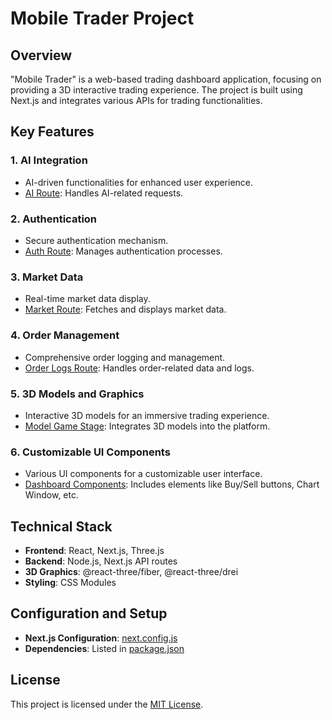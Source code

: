# Mobile Trader Project

## Overview
"Mobile Trader" is a web-based trading dashboard application, focusing on providing a 3D interactive trading experience. The project is built using Next.js and integrates various APIs for trading functionalities.

## Key Features

### 1. **AI Integration**
   - AI-driven functionalities for enhanced user experience.
   - [AI Route](https://github.com/webpov/mobile-trader/blob/main/src/app/api/ai/route.ts): Handles AI-related requests.

### 2. **Authentication**
   - Secure authentication mechanism.
   - [Auth Route](https://github.com/webpov/mobile-trader/blob/main/src/app/api/auth/route.ts): Manages authentication processes.

### 3. **Market Data**
   - Real-time market data display.
   - [Market Route](https://github.com/webpov/mobile-trader/blob/main/src/app/api/market/route.ts): Fetches and displays market data.

### 4. **Order Management**
   - Comprehensive order logging and management.
   - [Order Logs Route](https://github.com/webpov/mobile-trader/blob/main/src/app/api/order/logs/route.ts): Handles order-related data and logs.

### 5. **3D Models and Graphics**
   - Interactive 3D models for an immersive trading experience.
   - [Model Game Stage](https://github.com/webpov/mobile-trader/blob/main/src/model/level/ModelGameStage.tsx): Integrates 3D models into the platform.

### 6. **Customizable UI Components**
   - Various UI components for a customizable user interface.
   - [Dashboard Components](https://github.com/webpov/mobile-trader/blob/main/src/dom/organism/Dashboard): Includes elements like Buy/Sell buttons, Chart Window, etc.

## Technical Stack

- **Frontend**: React, Next.js, Three.js
- **Backend**: Node.js, Next.js API routes
- **3D Graphics**: @react-three/fiber, @react-three/drei
- **Styling**: CSS Modules

## Configuration and Setup

- **Next.js Configuration**: [next.config.js](https://github.com/webpov/mobile-trader/blob/main/next.config.js)
- **Dependencies**: Listed in [package.json](https://github.com/webpov/mobile-trader/blob/main/package.json)

## License

This project is licensed under the [MIT License](https://github.com/webpov/mobile-trader/blob/main/LICENSE).
